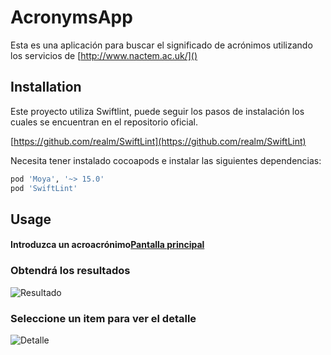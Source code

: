 # AcronymsApp

Esta es una aplicación para buscar el significado de acrónimos utilizando los servicios de [http://www.nactem.ac.uk/]()

## Installation

Este proyecto utiliza Swiftlint, puede seguir los pasos de instalación los cuales se encuentran en el repositorio oficial.

[https://github.com/realm/SwiftLint](https://github.com/realm/SwiftLint)

Necesita tener instalado cocoapods e instalar las siguientes dependencias:

```bash
pod 'Moya', '~> 15.0'
pod 'SwiftLint' 
```

## Usage

#### Introduzca un acroacrónimo[Pantalla principal](https://i.ibb.co/s2JWrRh/Simulator-Screen-Shot-i-Phone-8-2021-12-14-at-14-09-00.png)

### Obtendrá los resultados

![Resultado](https://i.ibb.co/FHT122w/Simulator-Screen-Shot-i-Phone-8-2021-12-14-at-14-09-10.png)

### Seleccione un item para ver el detalle

![Detalle](https://i.ibb.co/7XhV1HP/Simulator-Screen-Shot-i-Phone-8-2021-12-14-at-14-09-17.png)
